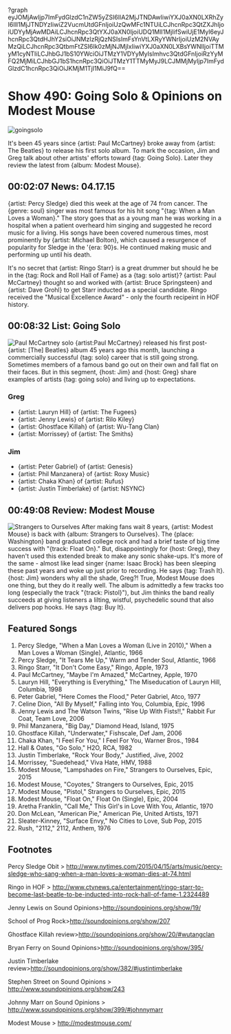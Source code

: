 ?graph eyJOMjAwIjp7ImFydGlzdC1nZW5yZSI6IlA2MjJTNDAwIiwiYXJ0aXN0LXRhZyI6IlI1MjJTNDYzIiwiZ2VucmUtdGFnIjoiUzQwMFc1NTUiLCJhcnRpc3QtZXJhIjoiUDYyMjAwMDAiLCJhcnRpc3QtYXJ0aXN0IjoiUDQ1MlI1MjIifSwiUjE1MyI6eyJhcnRpc3QtdHJhY2siOiJNMzIzRjQzNSIsImFsYnVtLXRyYWNrIjoiUzM2NVAyMzQiLCJhcnRpc3QtbmFtZSI6Ik0zMjNJMjIxIiwiYXJ0aXN0LXBsYWNlIjoiTTMyM1cyNTIiLCJhbGJ1bS10YWciOiJTMzY1VDYyMyIsImhvc3QtdGFnIjoiRzYyMFQ2MjMiLCJhbGJ1bS1hcnRpc3QiOiJTMzY1TTMyMyJ9LCJMMjMyIjp7ImFydGlzdC1hcnRpc3QiOiJKMjM1TjI1MiJ9fQ==

# Show 490: Going Solo & Opinions on Modest Mouse

![goingsolo](http://sound-images.s3.amazonaws.com/images/2015/goingsolo_web.jpg)

It's been 45 years since {artist: Paul McCartney} broke away from {artist: The Beatles} to release his first solo album. To mark the occasion, Jim and Greg talk about other artists' efforts toward {tag: Going Solo}. Later they review the latest from {album: Modest Mouse}.

## 00:02:07 News: 04.17.15
{artist: Percy Sledge} died this week at the age of 74 from cancer. The {genre: soul} singer was most famous for his hit song "{tag: When a Man Loves a Woman}." The story goes that as a young man he was working in a hospital when a patient overheard him singing and suggested he record music for a living. His songs have been covered numerous times, most prominently by {artist: Michael Bolton}, which caused a resurgence of popularity for Sledge in the '{era: 90}s. He continued making music and performing up until his death.

It's no secret that {artist: Ringo Starr} is a great drummer but should he be in the {tag: Rock and Roll Hall of Fame} as a {tag: solo artist}? {artist: Paul McCartney} thought so and worked with {artist: Bruce Springsteen} and {artist: Dave Grohl} to get Starr inducted as a special candidate. Ringo received the "Musical Excellence Award" - only the fourth recipeint in HOF history.


## 00:08:32 List: Going Solo 
![Paul McCartney solo](http://sound-images.s3.amazonaws.com/images/2015/paulquits.jpg)
{artist:Paul McCartney} released his first post-{artist: [The] Beatles} album 45 years ago this month, launching a commercially successful {tag: solo} career that is still going strong. Sometimes members of a famous band go out on their own and fall flat on their faces. But in this segment, {host: Jim} and {host: Greg} share examples of artists {tag: going solo} and living up to expectations.

### Greg 
- {artist: Lauryn Hill} of {artist: The Fugees}
- {artist: Jenny Lewis} of {artist: Rilo Kiley}
- {artist: Ghostface Killah} of {artist: Wu-Tang Clan}
- {artist: Morrissey} of {artist: The Smiths}

### Jim
- {artist: Peter Gabriel} of {artist: Genesis}
- {artist: Phil Manzanera} of {artist: Roxy Music}
- {artist: Chaka Khan} of {artist: Rufus}
- {artist: Justin Timberlake} of {artist: NSYNC}

## 00:49:08 Review: Modest Mouse
![Strangers to Ourselves](http://assets.rollingstone.com/assets/2015/media/188312/_original/1425920120/1035x1035-MI0003830238.jpg "467112/949625576")
After making fans wait 8 years, {artist: Modest Mouse} is back with {album: Strangers to Ourselves}. The {place: Washington} band graduated college rock and had a brief taste of big time success with "{track: Float On}." But, disappointingly for {host: Greg}, they haven't used this extended break to make any sonic shake-ups. It's more of the same - almost like lead singer {name: Isaac Brock} has been sleeping these past years and woke up just prior to recording. He says {tag: Trash It}. {host: Jim} wonders why all the shade, Greg?! True, Modest Mouse does one thing, but they do it really well. The album is admittedly a few tracks too long (especially the track "{track: Pistol}"), but Jim thinks the band really succeeds at giving listeners a lilting, wistful, psychedelic sound that also delivers pop hooks. He says {tag: Buy It}.



## Featured Songs
1. Percy Sledge, "When a Man Loves a Woman (Live in 2010)," When a Man Loves a Woman (Single), Atlantic, 1966 
1. Percy Sledge, "It Tears Me Up," Warm and Tender Soul, Atlantic, 1966 
1. Ringo Starr, "It Don't Come Easy," Ringo, Apple, 1973
1. Paul McCartney, "Maybe I'm Amazed," McCartney, Apple, 1970 
1. Lauryn Hill, "Everything is Everything," The Miseducation of Lauryn Hill, Columbia, 1998 
1. Peter Gabriel, "Here Comes the Flood," Peter Gabriel, Atco, 1977 
1. Celine Dion, "All By Myself," Falling into You, Columbia, Epic, 1996 
1. Jenny Lewis and The Watson Twins, "Rise Up With Fists!!," Rabbit Fur Coat, Team Love, 2006 
1. Phil Manzanera, "Big Day," Diamond Head, Island, 1975 
1. Ghostface Killah, "Underwater," Fishscale, Def Jam, 2006 
1. Chaka Khan, "I Feel For You," I Feel For You, Warner Bros., 1984 
1. Hall & Oates, "Go Solo," H2O, RCA, 1982 
1. Justin Timberlake, "Rock Your Body," Justified, Jive, 2002 
1. Morrissey, "Suedehead," Viva Hate, HMV, 1988 
1. Modest Mouse, "Lampshades on Fire," Strangers to Ourselves, Epic, 2015 
1. Modest Mouse, "Coyotes," Strangers to Ourselves, Epic, 2015 
1. Modest Mouse, "Pistol," Strangers to Ourselves, Epic, 2015 
1. Modest Mouse, "Float On," Float On (Single), Epic, 2004 
1. Aretha Franklin, "Call Me," This Girl's in Love With You, Atlantic, 1970 
1. Don McLean, "American Pie," American Pie, United Artists, 1971 
1. Sleater-Kinney, "Surface Envy," No Cities to Love, Sub Pop, 2015 
1. Rush, "2112," 2112, Anthem, 1976 


## Footnotes

Percy Sledge Obit > http://www.nytimes.com/2015/04/15/arts/music/percy-sledge-who-sang-when-a-man-loves-a-woman-dies-at-74.html

Ringo in HOF > http://www.ctvnews.ca/entertainment/ringo-starr-to-become-last-beatle-to-be-inducted-into-rock-hall-of-fame-1.2324489

Jenny Lewis on Sound Opinions>http://soundopinions.org/show/19/

School of Prog Rock>http://soundopinions.org/show/207

Ghostface Killah review>http://soundopinions.org/show/20/#wutangclan

Bryan Ferry on Sound Opinions>http://soundopinions.org/show/395/

Justin Timberlake review>http://soundopinions.org/show/382/#justintimberlake

Stephen Street on Sound Opinions > http://www.soundopinions.org/show/243

Johnny Marr on Sound Opinions > http://www.soundopinions.org/show/399/#johnnymarr

Modest Mouse > http://modestmouse.com/
